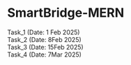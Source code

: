 # SmartBridge-MERN


Task_1 (Date: 1 Feb 2025) <br>
Task_2 (Date: 8Feb 2025) <br>
Task_3 (Date: 15Feb 2025) <br>
Task_4 (Date: 7Mar 2025)
